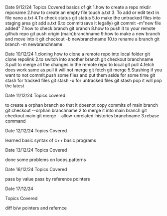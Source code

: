 Date 9/12/24 
Topics Covered basics of git
 1.how to create a repo mkdir reponame
 2.how to create an empty file touch a.txt 
 3. To add or edit text in file nano a.txt 
4.To check status git status 
5.to make the untracked files into staging area git add a.txt 
6.to commit(save it legally) git commit -m"new file added" 
7.how to check branch git branch 
8.how to push it to your remote github repo git push origin (main)branchname 
9.how to make a new branch and move into it git checkout -b newbranchname
10.to rename a branch git branch -m newbranchname







Date 10/12/24 
1.cloning how to clone a remote repo into local folder git clone repolink
2.to switch into another branch git checkout branchname
3.pull to merge all the changes in the remote repo to local git pull 
4.fetch does work same as pull it will not merge git fetch git merge
5.Stashing if you want to not commit,push some files and put them aside for some time git stash for tracked files
git stash -u for untracked files git stash pop it will pop the latest




Date 11/12/24 Topics covered

to create a orphan branch so that it doesnot copy commits of main branch git checkout --orphan branchname 
2.to merge it into main branch git checkout main git merge --allow-unrelated-histories branchname
3.rebase command



Date 12/12/24 Topics Covered

learned basic syntax of c++ basic programs


Date 13/12/24 Topics Covered

done some problems on loops,patterns


Date 16/12/24
 Topics Covered

pass by value
pass by reference
pointers

Date 17/12/24

Topics Covered

diff b/w pointers and refernce
